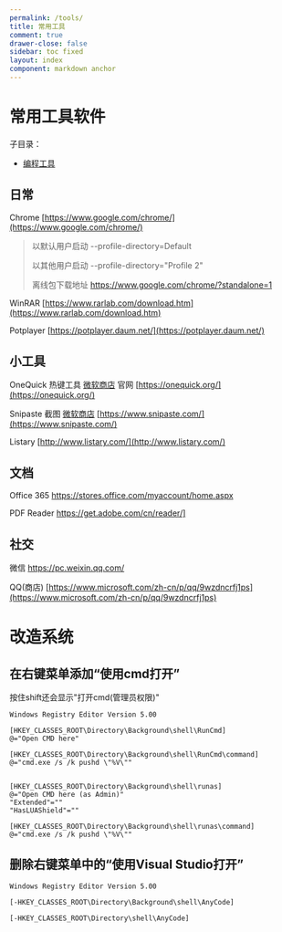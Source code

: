 ```yaml
---
permalink: /tools/
title: 常用工具
comment: true
drawer-close: false
sidebar: toc fixed
layout: index
component: markdown anchor
---
```


# 常用工具软件

子目录：

- [编程工具](/tools/program)

## 日常

Chrome [https://www.google.com/chrome/](https://www.google.com/chrome/)

> 以默认用户启动 --profile-directory=Default
>
> 以其他用户启动 --profile-directory="Profile 2"
>
> 离线包下载地址 <https://www.google.com/chrome/?standalone=1>

WinRAR [https://www.rarlab.com/download.htm](https://www.rarlab.com/download.htm)

Potplayer [https://potplayer.daum.net/](https://potplayer.daum.net/)

## 小工具

OneQuick 热键工具 [微软商店](https://www.microsoft.com/store/apps/9pfn5k6qxt46) 官网 [https://onequick.org/](https://onequick.org/)

Snipaste 截图 [微软商店](https://www.microsoft.com/store/apps/9p1wxpkb68kx) [https://www.snipaste.com/](https://www.snipaste.com/)

Listary [http://www.listary.com/](http://www.listary.com/)

## 文档

Office 365 <https://stores.office.com/myaccount/home.aspx>

PDF Reader <https://get.adobe.com/cn/reader/]>

## 社交

微信 <https://pc.weixin.qq.com/>

QQ\(商店\) [https://www.microsoft.com/zh-cn/p/qq/9wzdncrfj1ps](https://www.microsoft.com/zh-cn/p/qq/9wzdncrfj1ps)


# 改造系统

## 在右键菜单添加“使用cmd打开”

按住shift还会显示"打开cmd(管理员权限)"

```reg
Windows Registry Editor Version 5.00

[HKEY_CLASSES_ROOT\Directory\Background\shell\RunCmd]
@="Open CMD here"

[HKEY_CLASSES_ROOT\Directory\Background\shell\RunCmd\command]
@="cmd.exe /s /k pushd \"%V\""


[HKEY_CLASSES_ROOT\Directory\Background\shell\runas]
@="Open CMD here (as Admin)"
"Extended"=""
"HasLUAShield"=""

[HKEY_CLASSES_ROOT\Directory\Background\shell\runas\command]
@="cmd.exe /s /k pushd \"%V\""
```

## 删除右键菜单中的“使用Visual Studio打开”

```reg
Windows Registry Editor Version 5.00

[-HKEY_CLASSES_ROOT\Directory\Background\shell\AnyCode]

[-HKEY_CLASSES_ROOT\Directory\shell\AnyCode]
```